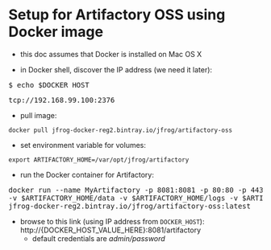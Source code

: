 
# Setup for Artifactory OSS using Docker image

* this doc assumes that Docker is installed on Mac OS X

* in Docker shell, discover the IP address (we need it later):

<pre>$ echo $DOCKER_HOST</pre>
<pre>tcp://192.168.99.100:2376</pre>

* pull image:

`docker pull jfrog-docker-reg2.bintray.io/jfrog/artifactory-oss`

* set environment variable for volumes:

`export ARTIFACTORY_HOME=/var/opt/jfrog/artifactory`

* run the Docker container for Artifactory:

<pre>
docker run --name MyArtifactory -p 8081:8081 -p 80:80 -p 443:443 \
-v $ARTIFACTORY_HOME/data -v $ARTIFACTORY_HOME/logs -v $ARTIFACTORY_HOME/backup -v $ARTIFACTORY_HOME/etc \
jfrog-docker-reg2.bintray.io/jfrog/artifactory-oss:latest
</pre>

* browse to this link (using IP address from `DOCKER_HOST`): http://{DOCKER_HOST_VALUE_HERE}:8081/artifactory
    * default credentials are *admin/password*

